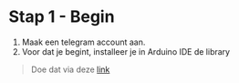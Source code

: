 # Stap 1 - Begin
1. Maak een telegram account aan. 
2. Voor dat je begint, installeer je in Arduino IDE de library
> Doe dat via deze [link](https://github.com/CasaJasmina/TelegramBot-Library)